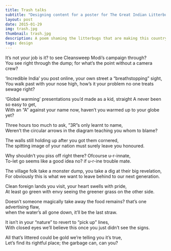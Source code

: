 ```yaml
---
title: Trash talks
subtitle: "Designing content for a poster for The Great Indian Litterbug campaign"
layout: post
date: 2015-01-29
img: trash.jpg
thumbnail: trash.jpg
description: A poem shaming the litterbugs that are making this country the monster dump it is turning out to be. It aims to Guilt trip people into picking up the pieces they have left behind. Written for The Great Indian (Times of India)
tags: design
---
```


It’s not your job is it?
to see Cleansweep Modi’s campaign through?  
You see right through the dump; 
for what’s the point without a camera crew?

‘Incredible India’ you post online,
your own street a “breathstopping” sight,  
You walk past with your nose high,
how’s it your problem no one treats sewage right?

‘Global warming’ presentations you’d made as a kid, 
straight A never been so easy to get,  
With an “A” against your name now,
haven’t you warmed up to your globe yet?

Three hours too much to ask,
”3R”s only learnt to name,  
Weren’t the circular arrows in the diagram
teaching you whom to blame?  

The walls still holding up 
after you got them cornered,  
The spitting image of your nation
must surely leave you honoured.

Why shouldn’t you piss off right there?
Ofcourse u-r-innate,  
To-let go seems like a good idea no? 
if u-r-ine trouble mate.

The village folk take a monster dump, 
you take a dig at their big revelation,  
For obviously this is what we want 
to leave behind to our next generation.

Clean foreign lands you visit,
your heart swells with pride,  
At least go green with envy 
seeing the greener grass on the other side.

Doesn’t someone magically take away the food remains?
that’s one advertising flaw,  
when the water’s all gone down,
it’ll be the last straw.

It isn’t in your “nature” 
to revert to “pick up” lines,  
With closed eyes we’ll believe this once
you just didn’t see the signs.

All that’s littered could be gold
we’re telling you it’s true,  
Let’s find its rightful place;
the garbage can, can you?
